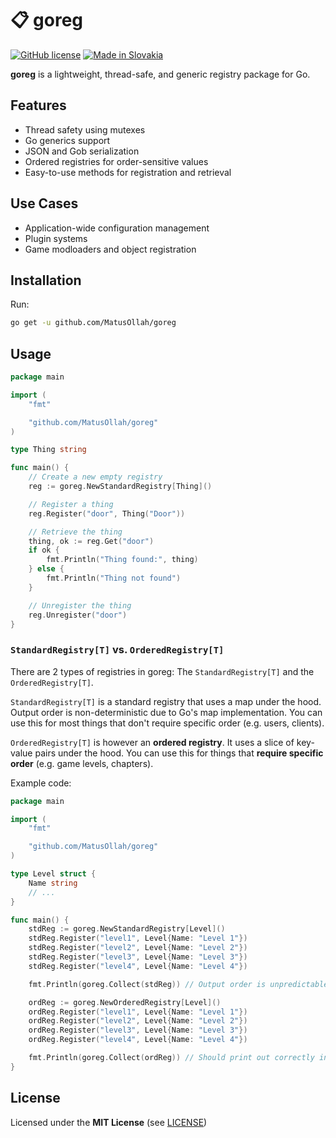 # 📋 goreg

[![GitHub license](https://img.shields.io/github/license/MatusOllah/goreg)](https://github.com/MatusOllah/goreg/blob/main/LICENSE) [![Made in Slovakia](https://raw.githubusercontent.com/pedromxavier/flag-badges/refs/heads/main/badges/SK.svg)](https://www.youtube.com/watch?v=UqXJ0ktrmh0)

**goreg** is a lightweight, thread-safe, and generic registry package for Go.

## Features

* Thread safety using mutexes
* Go generics support
* JSON and Gob serialization
* Ordered registries for order-sensitive values
* Easy-to-use methods for registration and retrieval

## Use Cases

* Application-wide configuration management
* Plugin systems
* Game modloaders and object registration

## Installation

Run:

```sh
go get -u github.com/MatusOllah/goreg
```

## Usage

```go
package main

import (
    "fmt"

    "github.com/MatusOllah/goreg"
)

type Thing string

func main() {
    // Create a new empty registry
    reg := goreg.NewStandardRegistry[Thing]()

    // Register a thing
    reg.Register("door", Thing("Door"))

    // Retrieve the thing
    thing, ok := reg.Get("door")
    if ok {
        fmt.Println("Thing found:", thing)
    } else {
        fmt.Println("Thing not found")
    }

    // Unregister the thing
    reg.Unregister("door")
}
```

### `StandardRegistry[T]` vs. `OrderedRegistry[T]`

There are 2 types of registries in goreg: The `StandardRegistry[T]` and the `OrderedRegistry[T]`.

`StandardRegistry[T]` is a standard registry that uses a map under the hood. Output order is non-deterministic due to Go's map implementation. You can use this for most things that don't require specific order (e.g. users, clients).

`OrderedRegistry[T]` is however an **ordered registry**. It uses a slice of key-value pairs under the hood. You can use this for things that **require specific order** (e.g. game levels, chapters).

Example code:

```go
package main

import (
    "fmt"

    "github.com/MatusOllah/goreg"
)

type Level struct {
    Name string
    // ...
}

func main() {
    stdReg := goreg.NewStandardRegistry[Level]()
    stdReg.Register("level1", Level{Name: "Level 1"})
    stdReg.Register("level2", Level{Name: "Level 2"})
    stdReg.Register("level3", Level{Name: "Level 3"})
    stdReg.Register("level4", Level{Name: "Level 4"})

    fmt.Println(goreg.Collect(stdReg)) // Output order is unpredictable due to Go maps, should print out in random order

    ordReg := goreg.NewOrderedRegistry[Level]()
    ordReg.Register("level1", Level{Name: "Level 1"})
    ordReg.Register("level2", Level{Name: "Level 2"})
    ordReg.Register("level3", Level{Name: "Level 3"})
    ordReg.Register("level4", Level{Name: "Level 4"})

    fmt.Println(goreg.Collect(ordReg)) // Should print out correctly in order
}
```

## License

Licensed under the **MIT License** (see [LICENSE](https://github.com/MatusOllah/goreg/blob/main/LICENSE))
